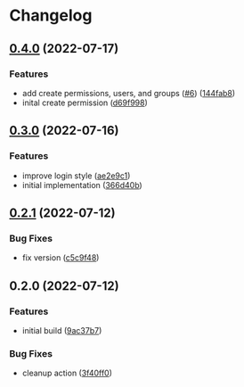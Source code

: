 # Changelog

## [0.4.0](https://github.com/fleet-cd/fleet-ui/compare/v0.3.0...v0.4.0) (2022-07-17)


### Features

* add create permissions, users, and groups ([#6](https://github.com/fleet-cd/fleet-ui/issues/6)) ([144fab8](https://github.com/fleet-cd/fleet-ui/commit/144fab8cf30be69ca338b5de284a841051bb13fa))
* inital create permission ([d69f998](https://github.com/fleet-cd/fleet-ui/commit/d69f9985ff6a0ea1270e4b0aeea7d42b46422ab0))

## [0.3.0](https://github.com/fleet-cd/fleet-ui/compare/v0.2.1...v0.3.0) (2022-07-16)


### Features

* improve login style ([ae2e9c1](https://github.com/fleet-cd/fleet-ui/commit/ae2e9c1e06381911e04544974003db0f558e4d04))
* initial implementation ([366d40b](https://github.com/fleet-cd/fleet-ui/commit/366d40b59a85c23c04050fc2709c57e5d0f5efea))

## [0.2.1](https://github.com/fleet-cd/fleet-ui/compare/v0.2.0...v0.2.1) (2022-07-12)


### Bug Fixes

* fix version ([c5c9f48](https://github.com/fleet-cd/fleet-ui/commit/c5c9f48f5ac5219b984858a3946163e15e501b98))

## 0.2.0 (2022-07-12)


### Features

* initial build ([9ac37b7](https://github.com/fleet-cd/fleet-ui/commit/9ac37b75826a962343a8a33e3f382aa3cd64ebbf))


### Bug Fixes

* cleanup action ([3f40ff0](https://github.com/fleet-cd/fleet-ui/commit/3f40ff0ad12e97fc4185ea162c449df2b26d6499))
